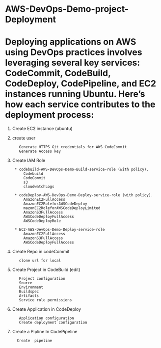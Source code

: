 # AWS-DevOps-Demo-project-Deployment
# Deploying applications on AWS using DevOps practices involves leveraging several key services: CodeCommit, CodeBuild, CodeDeploy, CodePipeline, and EC2 instances running Ubuntu. Here’s how each service contributes to the deployment process:

1. Create EC2 instance (ubuntu)
2. create user
   
          Generate HTTPS Git credentials for AWS CodeCommit
          Generate Access key

4. Create IAM Role
   
        * codebuild-AWS-DevOps-Demo-Build-service-role (with policy).
            Codebuild
            CodeCommit
            s3
            cloudwatchLogs
        
        * codeDeploy-AWS-DevOps-Demo-Deploy-service-role (with policy).
            AmazonEC2FullAccess
            AmazonEC2RoleforAWSCodeDeploy
            mazonEC2RoleforAWSCodeDeployLimited
            AmazonS3FullAccess
            AWSCodeDeployFullAccess
            AWSCodeDeployRole
        
        * EC2-AWS-DevOps-Demo-Deploy-service-role 
            AmazonEC2FullAccess
            AmazonS3FullAccess
            AWSCodeDeployFullAccess


5. Create Repo in codeCommit
   
          clone url for local

7. Create Project in CodeBuild  (edit)
   
          Project configuration
          Source
          Environment
          Buildspec
          Artifacts
          Service role permissions

9. Create Application in CodeDeploy
   
          Application configuration
          Create deployment configuration

11. Create a Pipline In CodePipeline
    
          Create  pipeline 

